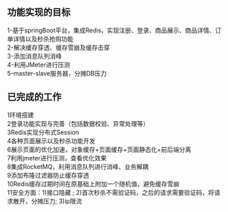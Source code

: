 ## 功能实现的目标

1-基于springBoot平台，集成Redis，实现注册、登录、商品展示、商品详情、订单详情以及秒杀抢购功能  
2-解决缓存穿透、缓存雪崩及缓存击穿  
3-添加消息队列消峰  
4-利用JMeter进行压测  
5-master-slave服务器，分摊DB压力  

## 已完成的工作

1环境搭建  
2登录功能实现与完善（包括数据校验、异常处理等）  
3Redis实现分布式Session  
4各种页面展示以及秒杀功能开发  
6展示页面的优化加速，对象缓存+页面缓存+页面静态化+前后端分离  
7利用jmeter进行压测，查看优化效果  
8集成RocketMQ，利用消息队列进行消峰、业务解耦    
9添加布隆过滤器防止缓存穿透  
10Redis缓存过期时间在原基础上附加一个随机值，避免缓存雪崩  
11安全方面：1)接口隐藏 ; 2)首次秒杀不需验证码，之后的请求需要验证码，将请求散开，分摊压力; 3)ip限流  
